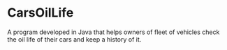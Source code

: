 # CarsOilLife
A program developed in Java that helps owners of fleet of vehicles check the oil life of their cars and keep a history of it.
